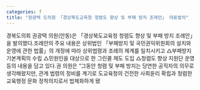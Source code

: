 ```yaml
---
categories: f
title: "권광택 도의원 「경상북도교육청 청렴도 향상 및 부패 방지 조례안」 대표발의"
---
```

경북도의회 권광택 의원(안동)은 「경상북도교육청 청렴도 향상 및 부패 방지 조례안」을 발의했다.조례안의 주요 내용은 상위법인 「부패방지 및 국민권익위원회의 설치와 운영에 관한 법률」의 개정에 따라 상위법령과 조례의 체계를 일치시키고 △부패방지 기본계획의 수립 △민원인을 대상으로 한 그린콜 제도 도입 △청렴도 향상 지원단 운영 등의 내용을 담고 있다.권 의원은 “그동안 청렴 및 부패 방지는 당연한 공직자의 의무로 생각해왔지만, 관계 법령의 정비를 계기로 도교육청의 건전한 사회윤리 확립과 청렴한 교육행정 문화 정착의지로서 법제화하게 됐